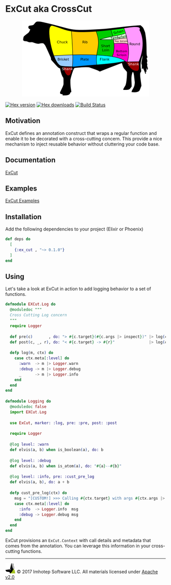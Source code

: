 # ExCut aka CrossCut

<div align="center" style="margin-top:10px;">
  <img src="assets/ex_cut.png"/>
</div>

[![Hex version](https://img.shields.io/hexpm/v/ex_cut.svg "Hex version")](https://hex.pm/packages/ex_cut)
[![Hex downloads](https://img.shields.io/hexpm/dt/ex_cut.svg "Hex downloads")](https://hex.pm/packages/ex_cut)
[![Build Status](https://semaphoreci.com/api/v1/projects/2873a400-892d-47db-826b-79e15a263818/1595691/shields_badge.svg)](https://semaphoreci.com/imhotep/ex_cut)


## Motivation

  ExCut defines an annotation construct that wraps a regular function and enable
  it to be decorated with a cross-cutting concern. This provide a nice mechanism
  to inject reusable behavior without cluttering your code base.

## Documentation

[ExCut](https://hexdocs.pm/ex_cut)

## Examples

[ExCut Examples](https://hexdocs.pm/ex_cut/examples)

## Installation

  Add the following dependencies to your project (Elixir or Phoenix)

  ```elixir
  def deps do
    [
      {:ex_cut , "~> 0.1.0"}
    ]
  end
  ```

## Using

  Let's take a look at ExCut in action to add logging behavior to a set of
  functions.

  ```elixir
  defmodule EXCut.Log do
    @moduledoc """
    Cross Cutting Log concern
    """
    require Logger

    def pre(c)       , do: "> #{c.target}(#{c.args |> inspect})" |> log(c)
    def post(c, _, r), do: "< #{c.target} -> #{r}"               |> log(c)

    defp log(m, ctx) do
      case ctx.meta[:level] do
        :warn  -> m |> Logger.warn
        :debug -> m |> Logger.debug
        _      -> m |> Logger.info
      end
    end
  end

  defmodule Logging do
    @moduledoc false
    import EXCut.Log

    use ExCut, marker: :log, pre: :pre, post: :post

    require Logger

    @log level: :warn
    def elvis(a, b) when is_boolean(a), do: b

    @log level: :debug
    def elvis(a, b) when is_atom(a), do: "#{a}--#{b}"

    @log level: :info, pre: :cust_pre_log
    def elvis(a, b), do: a + b

    defp cust_pre_log(ctx) do
      msg = "[CUSTOM!] >>> Calling #{ctx.target} with args #{ctx.args |> inspect}"
      case ctx.meta[:level] do
        :info  -> Logger.info  msg
        :debug -> Logger.debug msg
      end
    end
  end
  ```

  ExCut provisions an `ExCut.Context` with call details and metadata
  that comes from the annotation. You can leverage this information in
  your cross-cutting functions.

---
<img src="assets/imhoteplogo.png" width="32" height="auto"/> © 2017 Imhotep Software LLC.
All materials licensed under [Apache v2.0](http://www.apache.org/licenses/LICENSE-2.0)